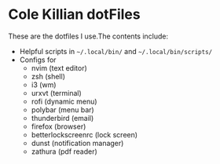 # Cole Killian dotFiles

These are the dotfiles I use.The contents include:

- Helpful scripts in `~/.local/bin/` and `~/.local/bin/scripts/`
- Configs for
  - nvim (text editor)
  - zsh (shell)
  - i3 (wm)
  - urxvt (terminal)
  - rofi (dynamic menu)
  - polybar (menu bar)
  - thunderbird (email)
  - firefox (browser)
  - betterlockscreenrc (lock screen)
  - dunst (notification manager)
  - zathura (pdf reader)




